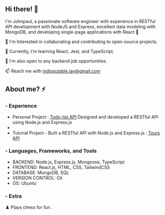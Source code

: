 ## Hi there! 👋

I'm Johnpaul, a passionate software engineer with experience in RESTful API development with NodeJS and Express, excellent data modeling with MongoDB, and developing single-page applications with React 🤖

👀 I'm Interested in collaborating and contributing to open-source projects.

🌱 Currently, I'm learning React, Jest, and TypeScript.

💞️ I'm also open to any backend job opportunities.

📫 Reach me with indisputable.jay@gmail.com


## About me? ⚡

### - Experience

- Personal Project : [Todo-list API](https://github.com/debugger0x/Todo-List-APP) Designed and developed a RESTful API using Node.js and Express.js
- 
- Tutorial Project - Built a RESTful API with Node.js and Express.js : [Tours API](https://github.com/debugger0x/Tours-API)

### - Languages, Frameworks, and Tools

- BACKEND: Node.js, Express.js, Mongoose, TypeScript
- FRONTEND: React.js, HTML, CSS, TailwindCSS
- DATABASE: MongoDB, SQL
- VERSION CONTROL: Git
- OS: Ubuntu


### - Extra
♟️ Plays chess for fun.



<!---
debugger0x/debugger0x is a ✨ special ✨ repository because its `README.md` (this file) appears on your GitHub profile.
You can click the Preview link to take a look at your changes.
--->



